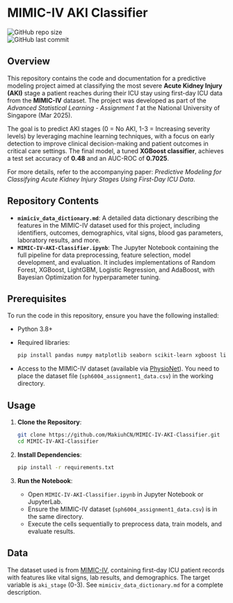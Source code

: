 # MIMIC-IV AKI Classifier

![GitHub repo size](https://img.shields.io/github/repo-size/MaktubCN/MIMIC-IV-AKI-Classifier)  
![GitHub last commit](https://img.shields.io/github/last-commit/MaktubCN/MIMIC-IV-AKI-Classifier)

## Overview

This repository contains the code and documentation for a predictive modeling project aimed at classifying the most severe **Acute Kidney Injury (AKI)** stage a patient reaches during their ICU stay using first-day ICU data from the **MIMIC-IV** dataset. The project was developed as part of the *Advanced Statistical Learning - Assignment 1* at the National University of Singapore (Mar 2025).

The goal is to predict AKI stages (0 = No AKI, 1-3 = Increasing severity levels) by leveraging machine learning techniques, with a focus on early detection to improve clinical decision-making and patient outcomes in critical care settings. The final model, a tuned **XGBoost classifier**, achieves a test set accuracy of **0.48** and an AUC-ROC of **0.7025**.

For more details, refer to the accompanying paper: *Predictive Modeling for Classifying Acute Kidney Injury Stages Using First-Day ICU Data*.

## Repository Contents

- **`mimiciv_data_dictionary.md`**: A detailed data dictionary describing the features in the MIMIC-IV dataset used for this project, including identifiers, outcomes, demographics, vital signs, blood gas parameters, laboratory results, and more.
- **`MIMIC-IV-AKI-Classifier.ipynb`**: The Jupyter Notebook containing the full pipeline for data preprocessing, feature selection, model development, and evaluation. It includes implementations of Random Forest, XGBoost, LightGBM, Logistic Regression, and AdaBoost, with Bayesian Optimization for hyperparameter tuning.

## Prerequisites

To run the code in this repository, ensure you have the following installed:

- Python 3.8+

- Required libraries:

  ```bash
  pip install pandas numpy matplotlib seaborn scikit-learn xgboost lightgbm statsmodels bayesian-optimization
  ```

- Access to the MIMIC-IV dataset (available via [PhysioNet](https://physionet.org/content/mimiciv/2.2/)). You need to place the dataset file (`sph6004_assignment1_data.csv`) in the working directory.

## Usage

1. **Clone the Repository**:

   ```bash
   git clone https://github.com/MakiuhCN/MIMIC-IV-AKI-Classifier.git
   cd MIMIC-IV-AKI-Classifier
   ```

2. **Install Dependencies**:

   ```bash
   pip install -r requirements.txt
   ```

3. **Run the Notebook**:

   - Open `MIMIC-IV-AKI-Classifier.ipynb` in Jupyter Notebook or JupyterLab.
   - Ensure the MIMIC-IV dataset (`sph6004_assignment1_data.csv`) is in the same directory.
   - Execute the cells sequentially to preprocess data, train models, and evaluate results.

## Data

The dataset used is from [MIMIC-IV](https://physionet.org/content/mimiciv/2.2/#files), containing first-day ICU patient records with features like vital signs, lab results, and demographics. The target variable is `aki_stage` (0-3). See `mimiciv_data_dictionary.md` for a complete description.
